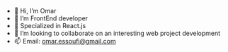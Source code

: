 - 👋 Hi, I’m Omar
- 👀 I’m FrontEnd developer
- 🌱 Specialized in React.js
- 💞️ I’m looking to collaborate on an interesting web project development
- 📫 Email: omar.essoufi@gmail.com

<!---
ESSOUFIO/ESSOUFIO is a ✨ special ✨ repository because its `README.md` (this file) appears on your GitHub profile.
You can click the Preview link to take a look at your changes.
--->
